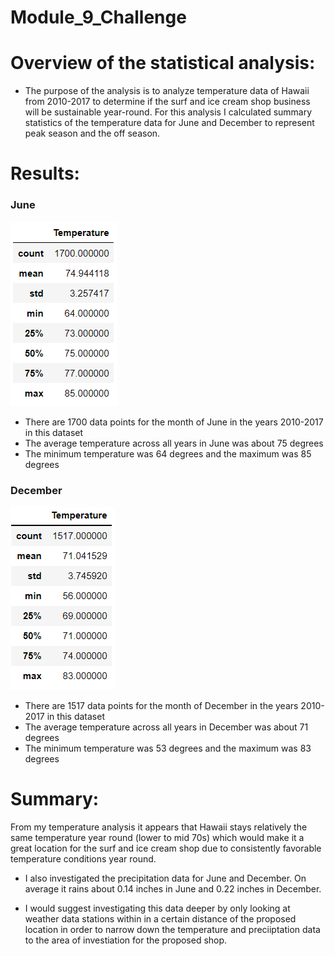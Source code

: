 # Module_9_Challenge

# Overview of the statistical analysis:
  - The purpose of the analysis is to analyze temperature data of Hawaii from 2010-2017 to determine if the surf and ice cream shop business will be sustainable year-round. For this analysis I calculated summary statistics of the temperature data for June and December to represent peak season and the off season. 

# Results:
  ### June
  ![This is an image](https://github.com/nsmeltz/Module_9_Challenge/blob/cfcce8c1f2e1c5bbd7970bca05433740b1266e14/June.png)                                      
  - There are 1700 data points for the month of June in the years 2010-2017 in this dataset
  - The average temperature across all years in June was about 75 degrees
  - The minimum temperature was 64 degrees and the maximum was 85 degrees             
    
  ### December
  ![This is an image](https://github.com/nsmeltz/Module_9_Challenge/blob/cfcce8c1f2e1c5bbd7970bca05433740b1266e14/December.png)
  - There are 1517 data points for the month of December in the years 2010-2017 in this dataset
  - The average temperature across all years in December was about 71 degrees
  - The minimum temperature was 53 degrees and the maximum was 83 degrees          
 
# Summary:
From my temperature analysis it appears that Hawaii stays relatively the same temperature year round (lower to mid 70s) which would make it a great location for the surf and ice cream shop due to consistently favorable temperature conditions year round.  

- I also investigated the precipitation data for June and December. On average it rains about 0.14 inches in June and 0.22 inches in December. 

- I would suggest investigating this data deeper by only looking at weather data stations within in a certain distance of the proposed location in order to narrow down the temperature and preciiptation data to the area of investiation for the proposed shop. 
